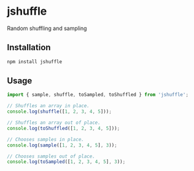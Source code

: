 # jshuffle

Random shuffling and sampling

## Installation

```sh
npm install jshuffle
```

## Usage

```javascript
import { sample, shuffle, toSampled, toShuffled } from 'jshuffle';

// Shuffles an array in place.
console.log(shuffle([1, 2, 3, 4, 5]));

// Shuffles an array out of place.
console.log(toShuffled([1, 2, 3, 4, 5]));

// Chooses samples in place.
console.log(sample([1, 2, 3, 4, 5], 3));

// Chooses samples out of place.
console.log(toSampled([1, 2, 3, 4, 5], 3));
```
